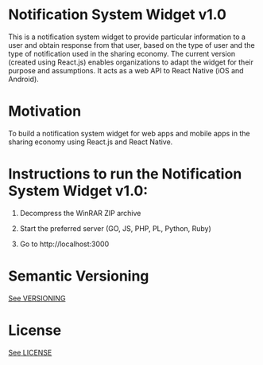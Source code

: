 # Notification System Widget v1.0
This is a notification system widget to provide particular information to a user and obtain response from that user, based on the type of user and the type of notification used in the sharing economy. The current version (created using React.js) enables organizations to adapt the widget for their purpose and assumptions. It acts as a web API to React Native (iOS and Android).   

# Motivation
To build a notification system widget for web apps and mobile apps in the sharing economy using React.js and React Native.

# Instructions to run the Notification System Widget v1.0:
1) Decompress the WinRAR ZIP archive

2) Start the preferred server (GO, JS, PHP, PL, Python, Ruby)

3) Go to http://localhost:3000

# Semantic Versioning 
[See VERSIONING](http://semver.org/)

# License
[See LICENSE](https://github.com/Forte-Consultancy-Services/Notification-System-Widget-v1.0/blob/master/LICENSE.md) 
